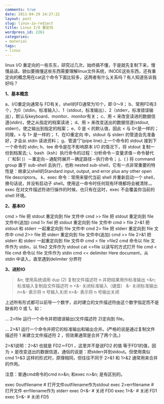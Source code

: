 ```yaml
---
comments: true
date: 2011-04-29 14:27:22
layout: post
slug: linux-io-rediect
title: Linux I/O 重定向
wordpress_id: 2261
categories:
- material
tags:
- linux
---
```


linux I/O 重定向的一些东东，研究过几次，始终搞不懂，于是就先复制下来，慢慢品读。貌似要搞懂这些东西需要理解linux文件系统，INODE这些东西，还有重定向的概念用在cat这个命令下面比较多，这两者有什么关系吗？有人知道告诉我好吗？



**1、基本概念**



> 
a、I/O重定向通常与 FD有关，shell的FD通常为10个，即 0～9； 
b、常用FD有3个，为0（stdin，标准输入）、1（stdout，标准输出）、2（stderr，标准错误输出），默认与keyboard、monitor、monitor有关； 
c、用 < 来改变读进的数据信道(stdin)，使之从指定的档案读进； 
d、用 > 来改变送出的数据信道(stdout, stderr)，使之输出到指定的档案； 
e、0 是 < 的默认值，因此 < 与 0<是一样的；同理，> 与 1> 是一样的； 
f、在IO重定向 中，stdout 与 stderr 的管道会先准备好，才会从 stdin 读进资料； 
g、管道“|”(pipe line):上一个命令的 stdout 接到下一个命令的 stdin; 
h、tee 命令是在不影响原本 I/O 的情况下，将 stdout 复制一份到档案去; 
i、bash（ksh）执行命令的过程：分析命令－变量求值－命令替代（``和$( )）－重定向－通配符展开－确定路径－执行命令； 
j、( )  将 command group 置于 sub-shell 去执行，也称 nested sub-shell，它有一点非常重要的特性是：继承父shell的Standard input, output, and error plus any other open file descriptors。 
k、exec 命令：常用来替代当前 shell 并重新启动一个 shell，换句话说，并没有启动子 shell。使用这一命令时任何现有环境都将会被清除，。exec 在对文件描述符进行操作的时候，也只有在这时，exec 不会覆盖你当前的 shell 环境。 




**2、基本IO**



> 
cmd > file	 把 stdout 重定向到 file 文件中 
cmd >> file	 把 stdout 重定向到 file 文件中(追加) 
cmd 1> fiel	 把 stdout 重定向到 file 文件中 
cmd > file 2>&1	 把 stdout 和 stderr 一起重定向到 file 文件中 
cmd 2> file	 把 stderr 重定向到 file 文件中 
cmd 2>> file	 把 stderr 重定向到 file 文件中(追加) 
cmd >> file 2>&1	 把 stderr 和 stderr 一起重定向到 file 文件中 
cmd < file >file2	 cmd 命令以 file 文件作为 stdin，以 file2 文件作为 stdout 
cat <>file                             以读写的方式打开 file 
cmd < file	 cmd 命令以 file 文件作为 stdin 
cmd << delimiter	 Here document，从 stdin 中读入，直至遇到delimiter 分界符 





**3、进阶IO**



> 
>&n;	 使用系统调用 dup (2) 复制文件描述符 n 并把结果用作标准输出 
<&n;	 标准输入复制自文件描述符 n 
<&-	 关闭标准输入（键盘） 
>&-	 关闭标准输出 
n<&-	 表示将 n 号输入关闭 
n>&-	 表示将 n 号输出关闭 




上述所有形式都可以前导一个数字，此时建立的文件描述符由这个数字指定而不是缺省的 0 或 1。如：
 
... 2>file	运行一个命令并把错误输出(文件描述符 2)定向到 file。 

... 2>&1	运行一个命令并把它的标准输出和输出合并。(严格的说是通过复制文件描述符 1 来建立文件描述符 2 ，但效果通常是合并了两个流。) 

2>&1说明：2>&1 也就是 FD2＝FD1 ，这里并不是说FD2 的值 等于FD1的值，因为 > 是改变送出的数据信道，通俗的说是：把stderr并到stdout。但使用类似 cmd 1>&3 这样的形式时，原理相同，但往往不同于 2>&1 和 1>&2 通常用来合并的作用。 

注意：普通cmd命令的cmd n>&n; 和exec n>&n; 是有区别的。 



> 
exec 0outfilename	 # 打开文件outfilename作为stdout 
exec 2>errfilename	 # 打开文件 errfilename作为 stderr 
exec 0<&-	 # 关闭 FD0 
exec 1>&-	 # 关闭 FD1 
exec 5>&-	 # 关闭 FD5 





